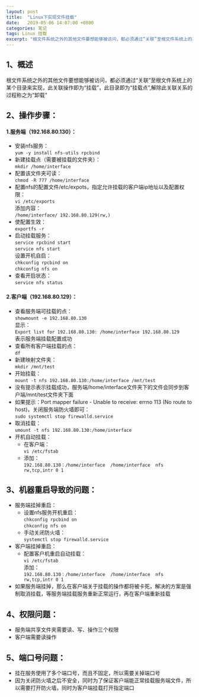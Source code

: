 ```yaml
---
layout: post
title:  "Linux下实现文件挂载"
date:   2019-05-06 14:07:00 +0800
categories: 笔记
tags: Linux 挂载
excerpt: "根文件系统之外的其他文件要想能够被访问，都必须通过“关联”至根文件系统上的某个目录来实现，此关联操作即为“挂载”，此目录即为“挂载点”,解除此关联关系的过程称之为“卸载”"
---
```



## 1、概述
根文件系统之外的其他文件要想能够被访问，都必须通过“关联”至根文件系统上的某个目录来实现，此关联操作即为“挂载”，此目录即为“挂载点”,解除此关联关系的过程称之为“卸载”

## 2、操作步骤：

#### 1.服务端（192.168.80.130）：
   + 安装nfs服务：  
   	`yum -y install nfs-utils rpcbind`
   + 新建挂载点（需要被挂载的文件夹）：  
   	`mkdir /home/interface`
   + 配置该文件夹可读：  
   	`chmod -R 777 /home/interface`
   + 配置nfs的配置文件/etc/expots，指定允许挂载的客户端ip地址以及配置权限：  
	`vi /etc/exports`  
	添加内容：  
	`/home/interface/ 192.168.80.129(rw,)`
   + 使配置生效：    
   	`exportfs -r`
   + 启动挂载服务：  
   	`service rpcbind start`  
	`service nfs start`  
	设置开机自启：  
	`chkconfig rpcbind on`  
	`chkconfig nfs on`
   + 查看开启状态：  
	`service nfs status`

#### 2.客户端（192.168.80.129）：
   + 查看服务端可挂载的点：  
    `showmount -e 192.168.80.130`  
    显示：  
    ```
   		Export list for 192.168.80.130:
   		/home/interface 192.168.80.129
    ```  
    表示服务端挂载配置成功
   + 查看所有客户端挂载的点：  
   	`df`
   + 新建映射文件夹：  
   	`mkdir /mnt/test`
   + 开始挂载：  
   	`mount -t nfs 192.168.80.130:/home/interface /mnt/test`  
   + 没有提示表示挂载成功，服务端/home/interface文件夹下的文件会同步到客户端/mnt/test文件夹下面
   + 如果提示：Port mapper failure - Unable to receive: errno 113 (No route to host)，关闭服务端防火墙即可：  
       	`sudo systemctl stop firewalld.service`
   + 取消挂载：  
   	`umount -t nfs 192.168.80.130:/home/interface`
   + 开机自动挂载：
      + 在客户端：  
      	`vi /etc/fstab`
      + 添加：  
      	`192.168.80.130：/home/interface  /home/interface  nfs  rw,tcp,intr 0 1`

## 3、机器重启导致的问题：
+ 服务端挂掉重启：
   + 设置nfs服务开机重启：  
   	`chkconfig rpcbind on`  
   	`chkconfig nfs on`
   + 手动关闭防火墙：  
   	`systemctl stop firewalld.service`
+ 客户端挂掉重启：  
   + 配置客户机重启自动挂载：  
   	`vi /etc/fstab`  
   	添加：  
   	`192.168.80.130：/home/interface  /home/interface  nfs  rw,tcp,intr 0 1`
+ 如果服务端挂掉，那么在客户端关于挂载的操作都将被卡死，解决的方案是强制取消挂载，等服务端挂载服务重新正常运行，再在客户端重新挂载

## 4、权限问题：
+ 服务端共享文件夹需要读、写、操作三个权限
+ 客户端需要读操作

## 5、端口号问题：
+ 挂在服务使用了多个端口号，而且不固定，所以需要关掉端口号
+ 因为关闭防火墙之后不安全，同时为了保证客户端能正常挂载服务端文件，所以需要打开防火墙，同时为客户端挂载打开指定端口

